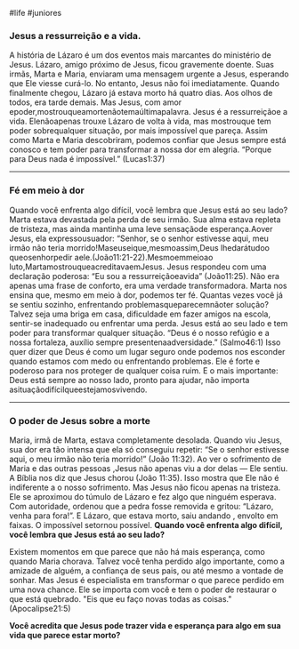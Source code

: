 #life #juniores 

### **Jesus a ressurreição e a vida.** 
A história de Lázaro é um dos eventos mais marcantes do ministério de Jesus. Lázaro, amigo próximo de Jesus, ficou gravemente doente. Suas irmãs, Marta e Maria, enviaram uma mensagem urgente a Jesus, esperando que Ele viesse curá-lo. No entanto, Jesus não foi imediatamente. Quando finalmente chegou, Lázaro já estava morto há quatro dias. Aos olhos de todos, era tarde demais. Mas Jesus, com amor epoder,mostrouqueamortenãotemaúltimapalavra. Jesus é a ressurreiçãoe a vida. Elenãoapenas trouxe Lázaro de volta à vida, mas mostrouque tem poder sobrequalquer situação, por mais impossível que pareça. Assim como Marta e Maria descobriram, podemos confiar que Jesus sempre está conosco e tem poder para transformar a nossa dor em alegria. “Porque para Deus nada é impossível.” (Lucas1:37)

****
### **Fé em meio à dor**

Quando você enfrenta algo difícil, você lembra que Jesus está ao seu lado? Marta estava devastada pela perda de seu irmão. Sua alma estava repleta de tristeza, mas ainda mantinha uma leve sensaçãode esperança.Aover Jesus, ela expressousuador: “Senhor, se o senhor estivesse aqui, meu irmão não teria morrido!Maseuseique,mesmoassim,Deus lhedarátudoo queosenhorpedir aele.(João11:21-22).Mesmoemmeioao luto,MartamostrouqueacreditavaemJesus. Jesus respondeu com uma declaração poderosa: “Eu sou a ressurreiçãoeavida” (João11:25). Não era apenas uma frase de conforto, era uma verdade transformadora. Marta nos ensina que, mesmo em meio à dor, podemos ter fé. Quantas vezes você já se sentiu sozinho, enfrentando problemasqueparecemnãoter solução? Talvez seja uma briga em casa, dificuldade em fazer amigos na escola, sentir-se inadequado ou enfrentar uma perda. Jesus está ao seu lado e tem poder para transformar qualquer situação. “Deus é o nosso refúgio e a nossa fortaleza, auxílio sempre presentenaadversidade.” (Salmo46:1) Isso quer dizer que Deus é como um lugar seguro onde podemos nos esconder quando estamos com medo ou enfrentando problemas. Ele é forte e poderoso para nos proteger de qualquer coisa ruim. E o mais importante: Deus está sempre ao nosso lado, pronto para ajudar, não importa asituaçãodifícilqueestejamosvivendo.

****
### **O poder de Jesus sobre a morte**

 Maria, irmã de Marta, estava completamente desolada. Quando viu Jesus, sua dor era tão intensa que ela só conseguiu repetir: “Se o senhor estivesse aqui, o meu irmão não teria morrido!” (João 11:32). Ao ver o sofrimento de Maria e das outras pessoas ,Jesus não apenas viu a dor delas — Ele sentiu. A Bíblia nos diz que Jesus chorou (João 11:35). Isso mostra que Ele não é indiferente a o nosso sofrimento. Mas Jesus não ficou apenas na tristeza. Ele se aproximou do túmulo de Lázaro e fez algo que ninguém esperava. Com autoridade, ordenou que a pedra fosse removida e gritou: “Lázaro, venha para fora!”. E Lázaro, que estava morto, saiu andando , envolto em faixas. O impossível setornou possível.
**Quando você enfrenta algo difícil, você lembra que Jesus está ao seu lado?**


Existem momentos em que parece que não há mais esperança, como quando Maria chorava. Talvez você tenha perdido algo importante, como a amizade de alguém, a confiança de seus pais, ou até mesmo a vontade de sonhar. Mas Jesus é especialista em transformar o que parece perdido em uma nova chance. Ele se importa com você e tem o poder de restaurar o que está quebrado. "Eis que eu faço novas todas as coisas." (Apocalipse21:5) 

**Você acredita que Jesus pode trazer vida e esperança para algo em sua vida que parece estar morto?**